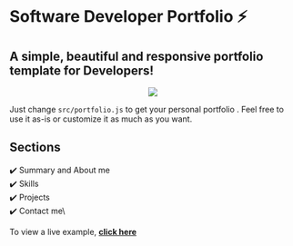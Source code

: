 # Software Developer Portfolio ⚡️ 

## A simple, beautiful and responsive portfolio template for Developers!


<p align="center">
  <kbd>
    <img src="BharatKammakatla.gif"></img>
  </kbd>
</p>


Just change `src/portfolio.js` to get your personal portfolio . Feel free to use it as-is or customize it as much as you want.


## Sections 
✔️ Summary and About me\
✔️ Skills\
✔️ Projects\
✔️ Contact me\

To view a live example, **[click here]( https://ishangoyal13.github.io/Portfolio/)**
